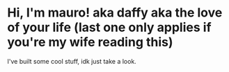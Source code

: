 # Hi, I'm mauro! aka daffy aka the love of your life (last one only applies if you're my wife reading this)

I've built some cool stuff, idk just take a look.
